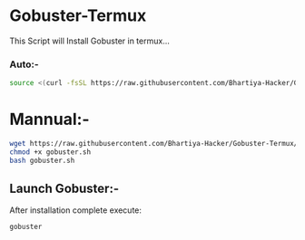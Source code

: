 # Gobuster-Termux
This Script will Install Gobuster in termux...

### Auto:-

```bash
source <(curl -fsSL https://raw.githubusercontent.com/Bhartiya-Hacker/Gobuster-Termux/master/gobuster.sh) 
```
# Mannual:-

```bash
wget https://raw.githubusercontent.com/Bhartiya-Hacker/Gobuster-Termux/master/gobuster.sh
chmod +x gobuster.sh
bash gobuster.sh
```
## Launch Gobuster:-

After installation complete execute:
```bash
gobuster
```
